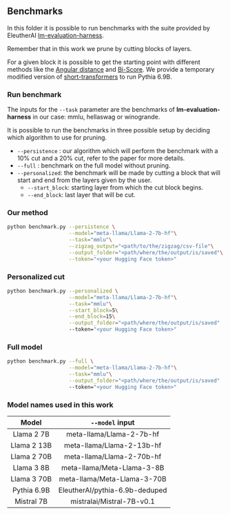 ## Benchmarks


In this folder it is possible to run benchmarks with the suite provided by EleutherAI
[lm-evaluation-harness](https://github.com/EleutherAI/lm-evaluation-harness).

Remember that in this work we prune by cutting blocks of layers.

For a given block it is possible to get the starting point with different methods like the [Angular distance](https://arxiv.org/abs/2403.17887v1) and [Bi-Score](https://arxiv.org/abs/2403.03853). 
We provide a temporary modified version of [short-transformers](https://github.com/melisa/short-transformers) to run Pythia 6.9B.


### Run benchmark

The inputs for the ```--task``` parameter are the benchmarks of **lm-evaluation-harness** in our case: mmlu, hellaswag or winogrande.

It is possible to run the benchmarks in three possible setup by deciding which algorithm to use for pruning. 


-   ```--persistence``` : our algorithm which will perform the benchmark with a 10% cut and a 20% cut, refer to the paper for more details.
-   ```--full```        : benchmark on the full model without pruning.
-   ```--personalized```: the benchmark will be made by cutting a block that will start and end from the layers given by the user.
    - ```--start_block```: starting layer from which the cut block begins.
    - ```--end_block```: last layer that will be cut.


### Our method
```bash
python benchmark.py --persistence \
                    --model="meta-llama/Llama-2-7b-hf"\
                    --task="mmlu"\
                    --zigzag_output="<path/to/the/zigzag/csv-file"\
                    --output_folder="<path/where/the/output/is/saved"\
                    --token="<your Hugging Face token>"
```
### Personalized cut
```bash
python benchmark.py --personalized \
                    --model="meta-llama/Llama-2-7b-hf"\
                    --task="mmlu"\
                    --start_block=5\
                    --end_block=15\
                    --output_folder="<path/where/the/output/is/saved"
                    --token="<your Hugging Face token>"
```
### Full model
```bash
python benchmark.py --full \
                    --model="meta-llama/Llama-2-7b-hf"\
                    --task="mmlu"\
                    --output_folder="<path/where/the/output/is/saved"
                    --token="<your Hugging Face token>"
```

### Model names used in this work

 | Model  | ```--model``` input |
 |:------:|:---------:|
 |Llama 2 7B | meta-llama/Llama-2-7b-hf  |
 |Llama 2 13B | meta-llama/Llama-2-13b-hf |
 |Llama 2 70B | meta-llama/Llama-2-70b-hf |
 |Llama 3 8B  | meta-llama/Meta-Llama-3-8B |
 |Llama 3 70B | meta-llama/Meta-Llama-3-70B |
 |Pythia 6.9B | EleutherAI/pythia-6.9b-deduped |
 |Mistral 7B  | mistralai/Mistral-7B-v0.1|